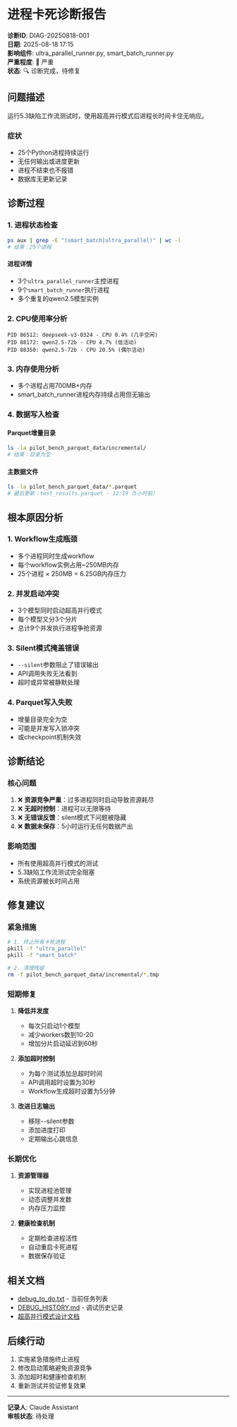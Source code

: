 # 进程卡死诊断报告

**诊断ID**: DIAG-20250818-001  
**日期**: 2025-08-18 17:15  
**影响组件**: ultra_parallel_runner.py, smart_batch_runner.py  
**严重程度**: 🔴 严重  
**状态**: 🔍 诊断完成，待修复

## 问题描述

运行5.3缺陷工作流测试时，使用超高并行模式后进程长时间卡住无响应。

### 症状
- 25个Python进程持续运行
- 无任何输出或进度更新
- 进程不结束也不报错
- 数据库无更新记录

## 诊断过程

### 1. 进程状态检查
```bash
ps aux | grep -E "(smart_batch|ultra_parallel)" | wc -l
# 结果：25个进程
```

#### 进程详情
- 3个`ultra_parallel_runner`主控进程
- 9个`smart_batch_runner`执行进程
- 多个重复的qwen2.5模型实例

### 2. CPU使用率分析
```
PID 86512: deepseek-v3-0324 - CPU 0.4% (几乎空闲)
PID 88172: qwen2.5-72b - CPU 4.7% (低活动)
PID 88350: qwen2.5-72b - CPU 20.5% (偶尔活动)
```

### 3. 内存使用分析
- 多个进程占用700MB+内存
- smart_batch_runner进程内存持续占用但无输出

### 4. 数据写入检查

#### Parquet增量目录
```bash
ls -la pilot_bench_parquet_data/incremental/
# 结果：目录为空
```

#### 主数据文件
```bash
ls -la pilot_bench_parquet_data/*.parquet
# 最后更新：test_results.parquet - 12:19（5小时前）
```

## 根本原因分析

### 1. **Workflow生成瓶颈**
- 多个进程同时生成workflow
- 每个workflow实例占用~250MB内存
- 25个进程 × 250MB = 6.25GB内存压力

### 2. **并发启动冲突**
- 3个模型同时启动超高并行模式
- 每个模型又分3个分片
- 总计9个并发执行进程争抢资源

### 3. **Silent模式掩盖错误**
- `--silent`参数阻止了错误输出
- API调用失败无法看到
- 超时或异常被静默处理

### 4. **Parquet写入失败**
- 增量目录完全为空
- 可能是并发写入锁冲突
- 或checkpoint机制失效

## 诊断结论

### 核心问题
1. ❌ **资源竞争严重**：过多进程同时启动导致资源耗尽
2. ❌ **无超时控制**：进程可以无限等待
3. ❌ **无错误反馈**：silent模式下问题被隐藏
4. ❌ **数据未保存**：5小时运行无任何数据产出

### 影响范围
- 所有使用超高并行模式的测试
- 5.3缺陷工作流测试完全阻塞
- 系统资源被长时间占用

## 修复建议

### 紧急措施
```bash
# 1. 终止所有卡死进程
pkill -f "ultra_parallel"
pkill -f "smart_batch"

# 2. 清理残留
rm -f pilot_bench_parquet_data/incremental/*.tmp
```

### 短期修复
1. **降低并发度**
   - 每次只启动1个模型
   - 减少workers数到10-20
   - 增加分片启动延迟到60秒

2. **添加超时控制**
   - 为每个测试添加总超时时间
   - API调用超时设置为30秒
   - Workflow生成超时设置为5分钟

3. **改进日志输出**
   - 移除--silent参数
   - 添加进度打印
   - 定期输出心跳信息

### 长期优化
1. **资源管理器**
   - 实现进程池管理
   - 动态调整并发数
   - 内存压力监控

2. **健康检查机制**
   - 定期检查进程活性
   - 自动重启卡死进程
   - 数据保存验证

## 相关文档
- [debug_to_do.txt](../../../debug_to_do.txt) - 当前任务列表
- [DEBUG_HISTORY.md](../DEBUG_HISTORY.md) - 调试历史记录
- [超高并行模式设计文档](../../../ultra_parallel_runner.py)

## 后续行动
1. 实施紧急措施终止进程
2. 修改启动策略避免资源竞争
3. 添加超时和健康检查机制
4. 重新测试并验证修复效果

---
**记录人**: Claude Assistant  
**审核状态**: 待处理
